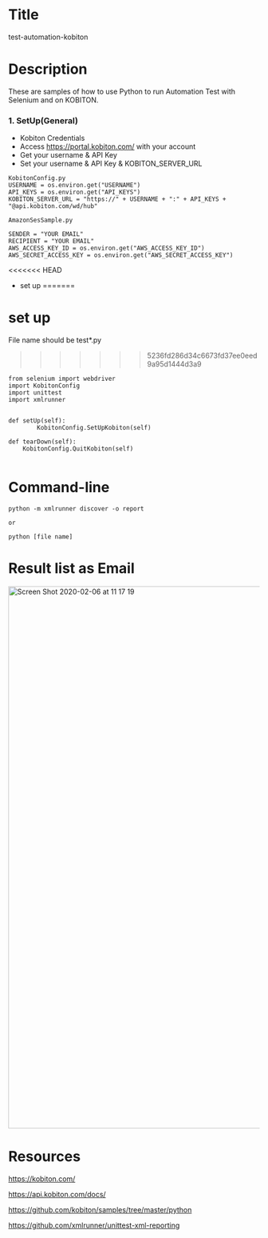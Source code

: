 
# Title
test-automation-kobiton

# Description
These are samples of how to use Python to run Automation Test with Selenium and on KOBITON.

### 1. SetUp(General)
- Kobiton Credentials
- Access <https://portal.kobiton.com/> with your account
- Get your username & API Key
- Set your username & API Key & KOBITON_SERVER_URL

```
KobitonConfig.py
USERNAME = os.environ.get("USERNAME")
API_KEYS = os.environ.get("API_KEYS")
KOBITON_SERVER_URL = "https://" + USERNAME + ":" + API_KEYS + "@api.kobiton.com/wd/hub"

```

```
AmazonSesSample.py 

SENDER = "YOUR EMAIL"
RECIPIENT = "YOUR EMAIL"
AWS_ACCESS_KEY_ID = os.environ.get("AWS_ACCESS_KEY_ID")
AWS_SECRET_ACCESS_KEY = os.environ.get("AWS_SECRET_ACCESS_KEY")

```


<<<<<<< HEAD

- set up
=======
# set up

File name should be test*.py
>>>>>>> 5236fd286d34c6673fd37ee0eed9a95d1444d3a9

```
from selenium import webdriver
import KobitonConfig
import unittest
import xmlrunner


def setUp(self):
        KobitonConfig.SetUpKobiton(self)
    
def tearDown(self):
    KobitonConfig.QuitKobiton(self)
        
```

# Command-line

```
python -m xmlrunner discover -o report

or

python [file name]

```
# Result list as Email


<img width="1084" alt="Screen Shot 2020-02-06 at 11 17 19" src="https://user-images.githubusercontent.com/36895565/73955363-e7c2e980-490b-11ea-83f7-c2925a75641b.png">

# Resources
<https://kobiton.com/>

<https://api.kobiton.com/docs/>

<https://github.com/kobiton/samples/tree/master/python>

<https://github.com/xmlrunner/unittest-xml-reporting>

